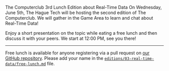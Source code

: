 The Computerclub 3rd Lunch Edition about Real-Time Data
On Wednesday, June 5th, The Hague Tech will be hosting the second edition of The Computerclub. We will gather in the Game Area to learn and chat about Real-Time Data!

Enjoy a short presentation on the topic while eating a free lunch and then discuss it with your peers. We start at 12:00 PM, see you there!

---

Free lunch is available for anyone registering via a pull request on [our GitHub repository](https://github.com/The-Computerclub/TCc-Lunch). Please add your name in the [`editions/03-real-time-data/free-lunch.md`](https://github.com/The-Computerclub/TCc-Lunch/blob/main/editions/02-observability/free-lunch.md) file.
